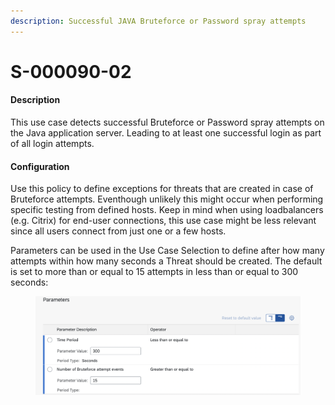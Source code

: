 ```yaml
---
description: Successful JAVA Bruteforce or Password spray attempts
---
```


# S-000090-02

#### Description

This use case detects successful Bruteforce or Password spray attempts on the Java application server. Leading to at least one successful login as part of all login attempts.

#### Configuration

Use this policy to define exceptions for threats that are created in case of Bruteforce attempts. Eventhough unlikely this might occur when performing specific testing from defined hosts. Keep in mind when using loadbalancers (e.g. Citrix) for end-user connections, this use case might be less relevant since all users connect from just one or a few hosts.

Parameters can be used in the Use Case Selection to define after how many attempts within how many seconds a Threat should be created. The default is set to more than or equal to 15 attempts in less than or equal to 300 seconds:

<figure><img src="../../.gitbook/assets/image (3) (1).png" alt=""><figcaption></figcaption></figure>
